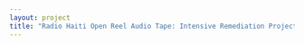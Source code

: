 ```yaml
--- 
layout: project 
title: "Radio Haiti Open Reel Audio Tape: Intensive Remediation Project" 
---
```



